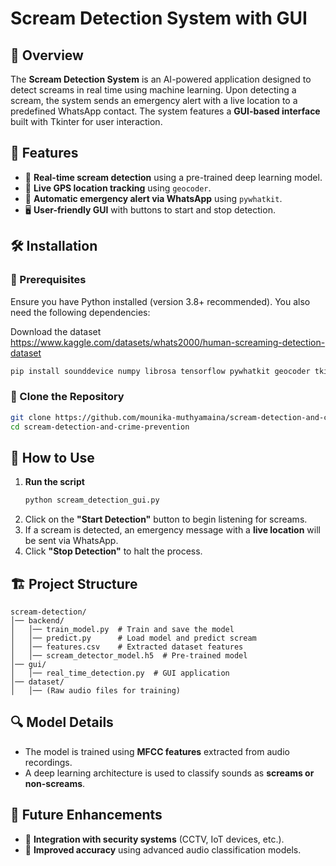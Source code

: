 # Scream Detection System with GUI

## 📌 Overview
The **Scream Detection System** is an AI-powered application designed to detect screams in real time using machine learning. Upon detecting a scream, the system sends an emergency alert with a live location to a predefined WhatsApp contact. The system features a **GUI-based interface** built with Tkinter for user interaction.

## 🚀 Features
- 🎤 **Real-time scream detection** using a pre-trained deep learning model.
- 📍 **Live GPS location tracking** using `geocoder`.
- 📩 **Automatic emergency alert via WhatsApp** using `pywhatkit`.
- 🖥️ **User-friendly GUI** with buttons to start and stop detection.

## 🛠️ Installation
### 🔹 Prerequisites
Ensure you have Python installed (version 3.8+ recommended). You also need the following dependencies:

Download the dataset
https://www.kaggle.com/datasets/whats2000/human-screaming-detection-dataset

```sh
pip install sounddevice numpy librosa tensorflow pywhatkit geocoder tkinter
```

### 🔹 Clone the Repository
```sh
git clone https://github.com/mounika-muthyamaina/scream-detection-and-crime-prevention.git
cd scream-detection-and-crime-prevention
```

## 🎯 How to Use
1. **Run the script**
   ```sh
   python scream_detection_gui.py
   ```
2. Click on the **"Start Detection"** button to begin listening for screams.
3. If a scream is detected, an emergency message with a **live location** will be sent via WhatsApp.
4. Click **"Stop Detection"** to halt the process.

## 🏗️ Project Structure
```
scream-detection/
│── backend/
│   │── train_model.py  # Train and save the model
│   │── predict.py      # Load model and predict scream
│   │── features.csv    # Extracted dataset features
│   │── scream_detector_model.h5  # Pre-trained model
│── gui/
│   │── real_time_detection.py  # GUI application
│── dataset/
│   │── (Raw audio files for training)
```

## 🔍 Model Details
- The model is trained using **MFCC features** extracted from audio recordings.
- A deep learning architecture is used to classify sounds as **screams or non-screams**.

## 📌 Future Enhancements
- 🔹 **Integration with security systems** (CCTV, IoT devices, etc.).
- 🔹 **Improved accuracy** using advanced audio classification models.



